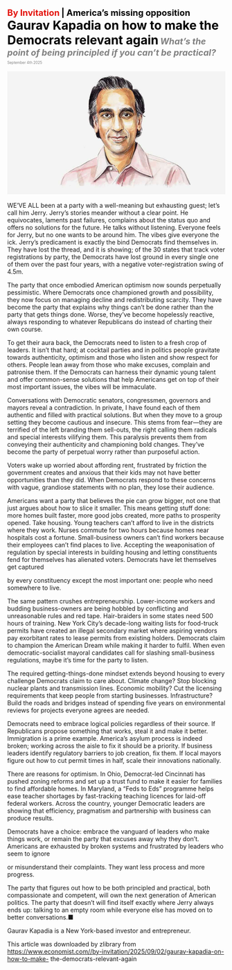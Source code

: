 <span style="color:#E3120B; font-size:14.9pt; font-weight:bold;">By Invitation</span> <span style="color:#000000; font-size:14.9pt; font-weight:bold;">| America’s missing opposition</span>
<span style="color:#000000; font-size:21.0pt; font-weight:bold;">Gaurav Kapadia on how to make the Democrats relevant again</span>
<span style="color:#808080; font-size:14.9pt; font-weight:bold; font-style:italic;">What’s the point of being principled if you can’t be practical?</span>
<span style="color:#808080; font-size:6.2pt;">September 4th 2025</span>

![](../images/010_Gaurav_Kapadia_on_how_to_make_the_Democrats_relevant_again/p0043_img01.jpeg)

WE’VE ALL been at a party with a well-meaning but exhausting guest; let’s call him Jerry. Jerry’s stories meander without a clear point. He equivocates, laments past failures, complains about the status quo and offers no solutions for the future. He talks without listening. Everyone feels for Jerry, but no one wants to be around him. The vibes give everyone the ick. Jerry’s predicament is exactly the bind Democrats find themselves in. They have lost the thread, and it is showing; of the 30 states that track voter registrations by party, the Democrats have lost ground in every single one of them over the past four years, with a negative voter-registration swing of 4.5m.

The party that once embodied American optimism now sounds perpetually pessimistic. Where Democrats once championed growth and possibility, they now focus on managing decline and redistributing scarcity. They have become the party that explains why things can’t be done rather than the party that gets things done. Worse, they’ve become hopelessly reactive, always responding to whatever Republicans do instead of charting their own course.

To get their aura back, the Democrats need to listen to a fresh crop of leaders. It isn’t that hard; at cocktail parties and in politics people gravitate towards authenticity, optimism and those who listen and show respect for others. People lean away from those who make excuses, complain and patronise them. If the Democrats can harness their dynamic young talent and offer common-sense solutions that help Americans get on top of their most important issues, the vibes will be immaculate.

Conversations with Democratic senators, congressmen, governors and mayors reveal a contradiction. In private, I have found each of them authentic and filled with practical solutions. But when they move to a group setting they become cautious and insecure. This stems from fear—they are terrified of the left branding them sell-outs, the right calling them radicals and special interests vilifying them. This paralysis prevents them from conveying their authenticity and championing bold changes. They’ve become the party of perpetual worry rather than purposeful action.

Voters wake up worried about affording rent, frustrated by friction the government creates and anxious that their kids may not have better opportunities than they did. When Democrats respond to these concerns with vague, grandiose statements with no plan, they lose their audience.

Americans want a party that believes the pie can grow bigger, not one that just argues about how to slice it smaller. This means getting stuff done: more homes built faster, more good jobs created, more paths to prosperity opened. Take housing. Young teachers can’t afford to live in the districts where they work. Nurses commute for two hours because homes near hospitals cost a fortune. Small-business owners can’t find workers because their employees can’t find places to live. Accepting the weaponisation of regulation by special interests in building housing and letting constituents fend for themselves has alienated voters. Democrats have let themselves get captured

by every constituency except the most important one: people who need somewhere to live.

The same pattern crushes entrepreneurship. Lower-income workers and budding business-owners are being hobbled by conflicting and unreasonable rules and red tape. Hair-braiders in some states need 500 hours of training. New York City’s decade-long waiting lists for food-truck permits have created an illegal secondary market where aspiring vendors pay exorbitant rates to lease permits from existing holders. Democrats claim to champion the American Dream while making it harder to fulfil. When even democratic-socialist mayoral candidates call for slashing small-business regulations, maybe it’s time for the party to listen.

The required getting-things-done mindset extends beyond housing to every challenge Democrats claim to care about. Climate change? Stop blocking nuclear plants and transmission lines. Economic mobility? Cut the licensing requirements that keep people from starting businesses. Infrastructure? Build the roads and bridges instead of spending five years on environmental reviews for projects everyone agrees are needed.

Democrats need to embrace logical policies regardless of their source. If Republicans propose something that works, steal it and make it better. Immigration is a prime example. America’s asylum process is indeed broken; working across the aisle to fix it should be a priority. If business leaders identify regulatory barriers to job creation, fix them. If local mayors figure out how to cut permit times in half, scale their innovations nationally.

There are reasons for optimism. In Ohio, Democrat-led Cincinnati has pushed zoning reforms and set up a trust fund to make it easier for families to find affordable homes. In Maryland, a “Feds to Eds” programme helps ease teacher shortages by fast-tracking teaching licences for laid-off federal workers. Across the country, younger Democratic leaders are showing that efficiency, pragmatism and partnership with business can produce results.

Democrats have a choice: embrace the vanguard of leaders who make things work, or remain the party that excuses away why they don’t. Americans are exhausted by broken systems and frustrated by leaders who seem to ignore

or misunderstand their complaints. They want less process and more progress.

The party that figures out how to be both principled and practical, both compassionate and competent, will own the next generation of American politics. The party that doesn’t will find itself exactly where Jerry always ends up: talking to an empty room while everyone else has moved on to better conversations.■

Gaurav Kapadia is a New York-based investor and entrepreneur.

This article was downloaded by zlibrary from https://www.economist.com//by-invitation/2025/09/02/gaurav-kapadia-on-how-to-make- the-democrats-relevant-again